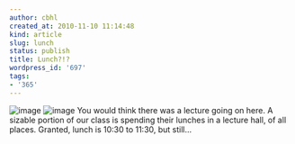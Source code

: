 ```yaml
---
author: cbhl
created_at: 2010-11-10 11:14:48
kind: article
slug: lunch
status: publish
title: Lunch?!?
wordpress_id: '697'
tags:
- '365'
---
```


![image](http://blog.azuresky.ca/blog/wp-content/uploads/2010/11/wpid-IMG_20101110_111040.jpg)
![image](http://blog.azuresky.ca/blog/wp-content/uploads/2010/11/wpid-IMG_20101110_111054.jpg)
You would think there was a lecture going on here. A sizable portion of
our class is spending their lunches in a lecture hall, of all places.
Granted, lunch is 10:30 to 11:30, but still...

